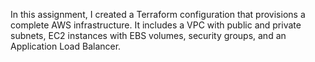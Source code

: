 In this assignment, I created a Terraform configuration that provisions a complete AWS infrastructure. It includes a VPC with public and private
subnets, EC2 instances with EBS volumes, security groups, and an Application Load Balancer.
